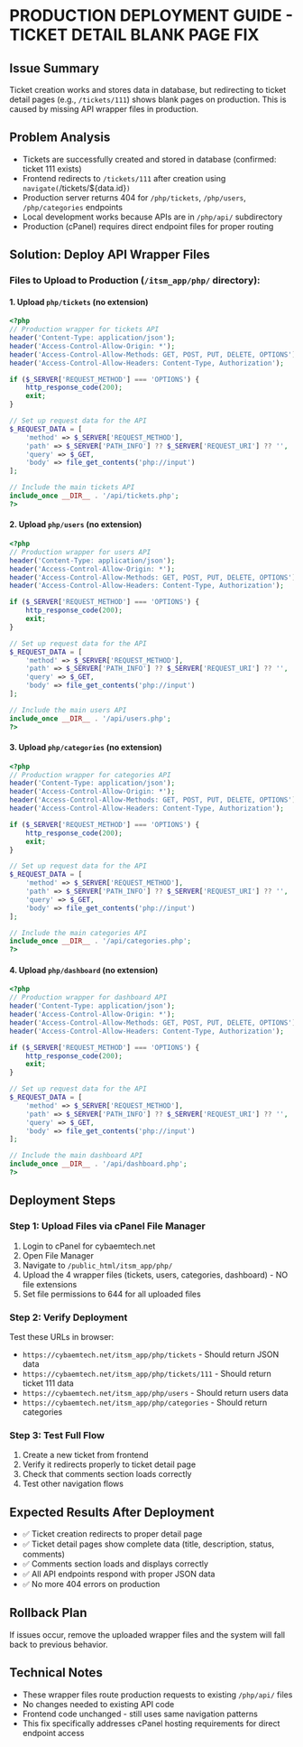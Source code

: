 # PRODUCTION DEPLOYMENT GUIDE - TICKET DETAIL BLANK PAGE FIX

## Issue Summary
Ticket creation works and stores data in database, but redirecting to ticket detail pages (e.g., `/tickets/111`) shows blank pages on production. This is caused by missing API wrapper files in production.

## Problem Analysis
- Tickets are successfully created and stored in database (confirmed: ticket 111 exists)
- Frontend redirects to `/tickets/111` after creation using `navigate(`/tickets/${data.id}`)`
- Production server returns 404 for `/php/tickets`, `/php/users`, `/php/categories` endpoints
- Local development works because APIs are in `/php/api/` subdirectory
- Production (cPanel) requires direct endpoint files for proper routing

## Solution: Deploy API Wrapper Files

### Files to Upload to Production (`/itsm_app/php/` directory):

#### 1. Upload `php/tickets` (no extension)
```php
<?php
// Production wrapper for tickets API
header('Content-Type: application/json');
header('Access-Control-Allow-Origin: *');
header('Access-Control-Allow-Methods: GET, POST, PUT, DELETE, OPTIONS');
header('Access-Control-Allow-Headers: Content-Type, Authorization');

if ($_SERVER['REQUEST_METHOD'] === 'OPTIONS') {
    http_response_code(200);
    exit;
}

// Set up request data for the API
$_REQUEST_DATA = [
    'method' => $_SERVER['REQUEST_METHOD'],
    'path' => $_SERVER['PATH_INFO'] ?? $_SERVER['REQUEST_URI'] ?? '',
    'query' => $_GET,
    'body' => file_get_contents('php://input')
];

// Include the main tickets API
include_once __DIR__ . '/api/tickets.php';
?>
```

#### 2. Upload `php/users` (no extension)
```php
<?php
// Production wrapper for users API
header('Content-Type: application/json');
header('Access-Control-Allow-Origin: *');
header('Access-Control-Allow-Methods: GET, POST, PUT, DELETE, OPTIONS');
header('Access-Control-Allow-Headers: Content-Type, Authorization');

if ($_SERVER['REQUEST_METHOD'] === 'OPTIONS') {
    http_response_code(200);
    exit;
}

// Set up request data for the API
$_REQUEST_DATA = [
    'method' => $_SERVER['REQUEST_METHOD'],
    'path' => $_SERVER['PATH_INFO'] ?? $_SERVER['REQUEST_URI'] ?? '',
    'query' => $_GET,
    'body' => file_get_contents('php://input')
];

// Include the main users API
include_once __DIR__ . '/api/users.php';
?>
```

#### 3. Upload `php/categories` (no extension)
```php
<?php
// Production wrapper for categories API
header('Content-Type: application/json');
header('Access-Control-Allow-Origin: *');
header('Access-Control-Allow-Methods: GET, POST, PUT, DELETE, OPTIONS');
header('Access-Control-Allow-Headers: Content-Type, Authorization');

if ($_SERVER['REQUEST_METHOD'] === 'OPTIONS') {
    http_response_code(200);
    exit;
}

// Set up request data for the API
$_REQUEST_DATA = [
    'method' => $_SERVER['REQUEST_METHOD'],
    'path' => $_SERVER['PATH_INFO'] ?? $_SERVER['REQUEST_URI'] ?? '',
    'query' => $_GET,
    'body' => file_get_contents('php://input')
];

// Include the main categories API
include_once __DIR__ . '/api/categories.php';
?>
```

#### 4. Upload `php/dashboard` (no extension)
```php
<?php
// Production wrapper for dashboard API
header('Content-Type: application/json');
header('Access-Control-Allow-Origin: *');
header('Access-Control-Allow-Methods: GET, POST, PUT, DELETE, OPTIONS');
header('Access-Control-Allow-Headers: Content-Type, Authorization');

if ($_SERVER['REQUEST_METHOD'] === 'OPTIONS') {
    http_response_code(200);
    exit;
}

// Set up request data for the API
$_REQUEST_DATA = [
    'method' => $_SERVER['REQUEST_METHOD'],
    'path' => $_SERVER['PATH_INFO'] ?? $_SERVER['REQUEST_URI'] ?? '',
    'query' => $_GET,
    'body' => file_get_contents('php://input')
];

// Include the main dashboard API
include_once __DIR__ . '/api/dashboard.php';
?>
```

## Deployment Steps

### Step 1: Upload Files via cPanel File Manager
1. Login to cPanel for cybaemtech.net
2. Open File Manager
3. Navigate to `/public_html/itsm_app/php/`
4. Upload the 4 wrapper files (tickets, users, categories, dashboard) - NO file extensions
5. Set file permissions to 644 for all uploaded files

### Step 2: Verify Deployment
Test these URLs in browser:
- `https://cybaemtech.net/itsm_app/php/tickets` - Should return JSON data
- `https://cybaemtech.net/itsm_app/php/tickets/111` - Should return ticket 111 data
- `https://cybaemtech.net/itsm_app/php/users` - Should return users data
- `https://cybaemtech.net/itsm_app/php/categories` - Should return categories

### Step 3: Test Full Flow
1. Create a new ticket from frontend
2. Verify it redirects properly to ticket detail page
3. Check that comments section loads correctly
4. Test other navigation flows

## Expected Results After Deployment
- ✅ Ticket creation redirects to proper detail page
- ✅ Ticket detail pages show complete data (title, description, status, comments)
- ✅ Comments section loads and displays correctly
- ✅ All API endpoints respond with proper JSON data
- ✅ No more 404 errors on production

## Rollback Plan
If issues occur, remove the uploaded wrapper files and the system will fall back to previous behavior.

## Technical Notes
- These wrapper files route production requests to existing `/php/api/` files
- No changes needed to existing API code
- Frontend code unchanged - still uses same navigation patterns
- This fix specifically addresses cPanel hosting requirements for direct endpoint access